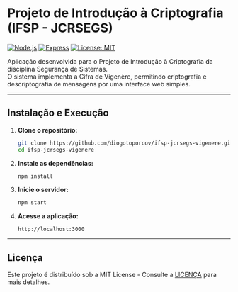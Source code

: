 # Projeto de Introdução à Criptografia (IFSP - JCRSEGS)

[![Node.js](https://img.shields.io/badge/Node.js-18.x-green.svg)](https://nodejs.org/)
[![Express](https://img.shields.io/badge/Express-ready-lightgrey.svg)](https://expressjs.com/)
[![License: MIT](https://img.shields.io/badge/License-MIT-yellow.svg)](LICENSE)

Aplicação desenvolvida para o Projeto de Introdução à Criptografia da disciplina Segurança de Sistemas. \
O sistema implementa a Cifra de Vigenère, permitindo criptografia e descriptografia de mensagens por uma interface web simples.

---

## Instalação e Execução

1. **Clone o repositório:**

   ```bash
   git clone https://github.com/diogotoporcov/ifsp-jcrsegs-vigenere.git
   cd ifsp-jcrsegs-vigenere
   ```

2. **Instale as dependências:**
   ```bash
   npm install
   ```

3. **Inicie o servidor:**

   ```bash
   npm start
   ```

4. **Acesse a aplicação:**

   ```
   http://localhost:3000
   ```

---

## Licença

Este projeto é distribuído sob a MIT License - Consulte a [LICENÇA](LICENSE) para mais detalhes.
